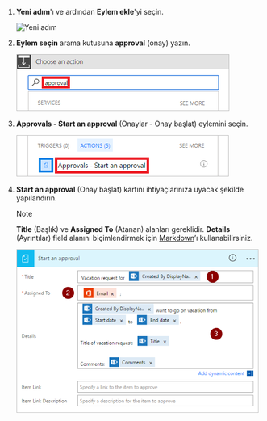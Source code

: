 1. **Yeni adım**'ı ve ardından **Eylem ekle**'yi seçin.

    ![Yeni adım](media/modern-approvals/select-sharepoint-add-action.png)
1. **Eylem seçin** arama kutusuna **approval** (onay) yazın.

    ![Approval (onay) araması yapın](media/modern-approvals/search-approvals.png)
1. **Approvals - Start an approval** (Onaylar - Onay başlat) eylemini seçin.

    ![Approvals (Onaylar) eylemini seçin](media/modern-approvals/select-approvals.png)
1. **Start an approval** (Onay başlat) kartını ihtiyaçlarınıza uyacak şekilde yapılandırın.

     >[!NOTE] 
     > **Title** (Başlık) ve **Assigned To** (Atanan) alanları gereklidir.
     > **Details** (Ayrıntılar) field alanını biçimlendirmek için [Markdown](https://aka.ms/approvaldetails)’ı kullanabilirsiniz.
     > 
     > 

    ![Onayı yapılandırın](media/modern-approvals/provide-approval-config-info.png)

